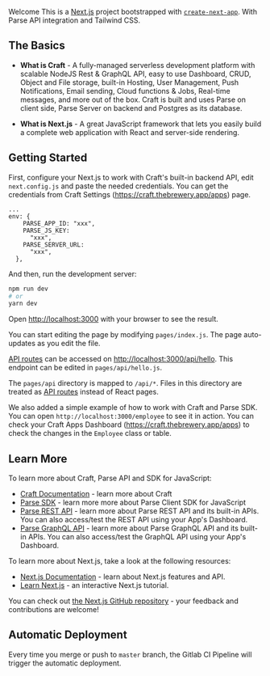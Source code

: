 Welcome
This is a [Next.js](https://nextjs.org/) project bootstrapped with [`create-next-app`](https://github.com/vercel/next.js/tree/canary/packages/create-next-app). With Parse API integration and Tailwind CSS.

## The Basics

- **What is Craft** - A fully-managed serverless development platform with scalable NodeJS Rest & GraphQL API, easy to use Dashboard, CRUD, Object and File storage, built-in Hosting, User Management, Push Notifications, Email sending, Cloud functions & Jobs, Real-time messages, and more out of the box. Craft is built and uses Parse on client side, Parse Server on backend and Postgres as its database.

- **What is Next.js** - A great JavaScript framework that lets you easily build a complete web application with React and server-side rendering.

## Getting Started

First, configure your Next.js to work with Craft's built-in backend API, edit `next.config.js` and paste the needed credentials. You can get the credentials from Craft Settings (https://craft.thebrewery.app/apps) page.

```
...
env: {
    PARSE_APP_ID: "xxx",
    PARSE_JS_KEY:
      "xxx",
    PARSE_SERVER_URL:
      "xxx",
  },
```

And then, run the development server:

```bash
npm run dev
# or
yarn dev
```

Open [http://localhost:3000](http://localhost:3000) with your browser to see the result.

You can start editing the page by modifying `pages/index.js`. The page auto-updates as you edit the file.

[API routes](https://nextjs.org/docs/api-routes/introduction) can be accessed on [http://localhost:3000/api/hello](http://localhost:3000/api/hello). This endpoint can be edited in `pages/api/hello.js`.

The `pages/api` directory is mapped to `/api/*`. Files in this directory are treated as [API routes](https://nextjs.org/docs/api-routes/introduction) instead of React pages.

We also added a simple example of how to work with Craft and Parse SDK. You can open `http://localhost:3000/employee` to see it in action. You can check your Craft Apps Dashboard (https://craft.thebrewery.app/apps) to check the changes in the `Employee` class or table.

## Learn More

To learn more about Craft, Parse API and SDK for JavaScript:

- [Craft Documentation](https://docs.thebrewery.app/craft/overview) - learn more about Craft
- [Parse SDK](https://parseplatform.org/Parse-SDK-JS/api/3.2.0/) - learn more more about Parse Client SDK for JavaScript
- [Parse REST API](https://docs.parseplatform.org/rest/guide/) - learn more about Parse REST API and its built-in APIs. You can also access/test the REST API using your App's Dashboard.
- [Parse GraphQL API](https://docs.parseplatform.org/graphql/guide/) - learn more about Parse GraphQL API and its built-in APIs. You can also access/test the GraphQL API using your App's Dashboard.

To learn more about Next.js, take a look at the following resources:

- [Next.js Documentation](https://nextjs.org/docs) - learn about Next.js features and API.
- [Learn Next.js](https://nextjs.org/learn) - an interactive Next.js tutorial.

You can check out [the Next.js GitHub repository](https://github.com/vercel/next.js/) - your feedback and contributions are welcome!

## Automatic Deployment

Every time you merge or push to `master` branch, the Gitlab CI Pipeline will trigger the automatic deployment.
